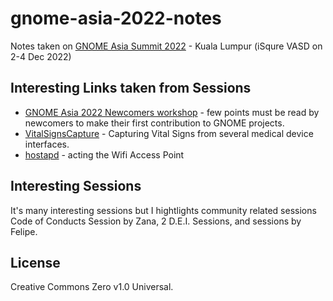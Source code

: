 # gnome-asia-2022-notes
Notes taken on [GNOME Asia Summit 2022](https://events.gnome.org/event/100) - Kuala Lumpur (iSqure VASD on 2-4 Dec 2022)

## Interesting Links taken from Sessions

* [GNOME Asia 2022 Newcomers workshop](https://feborg.es/gnome-asia-2022-newcomers-workshop/) - few points must be read by newcomers to make their first contribution to GNOME projects.
* [VitalSignsCapture](https://sourceforge.net/projects/vscapture/) - Capturing Vital Signs from several medical device interfaces.
* [hostapd](https://en.wikipedia.org/wiki/Hostapd) - acting the Wifi Access Point

## Interesting Sessions

It's many interesting sessions but I hightlights community related sessions Code of Conducts Session by Zana, 2 D.E.I. Sessions, and sessions by Felipe.

## License

Creative Commons Zero v1.0 Universal.

